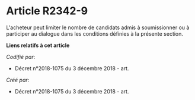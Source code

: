 # Article R2342-9

L'acheteur peut limiter le nombre de candidats admis à soumissionner ou à participer au dialogue dans les conditions définies
à la présente section.

**Liens relatifs à cet article**

_Codifié par_:

  - Décret n°2018-1075 du 3 décembre 2018 - art.

_Créé par_:

  - Décret n°2018-1075 du 3 décembre 2018 - art.
